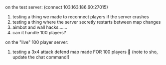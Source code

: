 on the test server:
(connect 103.163.186.60:27015)
1. testing a thing we made to reconnect players if the server crashes
2. testing a thing where the server secretly restarts between map changes
3. aimbot and wall hacks.......
4. can it handle 100 players?

on the "live" 100 player server:
1. testing a 3x4 attack defend map made FOR 100 players 👀
(note to sho, update the chat command!)
